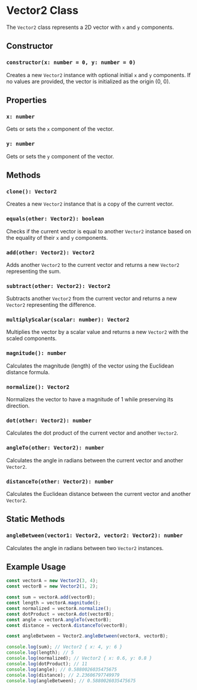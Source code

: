 # Vector2 Class

The `Vector2` class represents a 2D vector with `x` and `y` components.

## Constructor

### `constructor(x: number = 0, y: number = 0)`

Creates a new `Vector2` instance with optional initial `x` and `y` components. If no values are provided, the vector is initialized as the origin (0, 0).

## Properties

### `x: number`

Gets or sets the `x` component of the vector.

### `y: number`

Gets or sets the `y` component of the vector.

## Methods

### `clone(): Vector2`

Creates a new `Vector2` instance that is a copy of the current vector.

### `equals(other: Vector2): boolean`

Checks if the current vector is equal to another `Vector2` instance based on the equality of their `x` and `y` components.

### `add(other: Vector2): Vector2`

Adds another `Vector2` to the current vector and returns a new `Vector2` representing the sum.

### `subtract(other: Vector2): Vector2`

Subtracts another `Vector2` from the current vector and returns a new `Vector2` representing the difference.

### `multiplyScalar(scalar: number): Vector2`

Multiplies the vector by a scalar value and returns a new `Vector2` with the scaled components.

### `magnitude(): number`

Calculates the magnitude (length) of the vector using the Euclidean distance formula.

### `normalize(): Vector2`

Normalizes the vector to have a magnitude of 1 while preserving its direction.

### `dot(other: Vector2): number`

Calculates the dot product of the current vector and another `Vector2`.

### `angleTo(other: Vector2): number`

Calculates the angle in radians between the current vector and another `Vector2`.

### `distanceTo(other: Vector2): number`

Calculates the Euclidean distance between the current vector and another `Vector2`.

## Static Methods

### `angleBetween(vector1: Vector2, vector2: Vector2): number`

Calculates the angle in radians between two `Vector2` instances.

## Example Usage

```typescript
const vectorA = new Vector2(3, 4);
const vectorB = new Vector2(1, 2);

const sum = vectorA.add(vectorB);
const length = vectorA.magnitude();
const normalized = vectorA.normalize();
const dotProduct = vectorA.dot(vectorB);
const angle = vectorA.angleTo(vectorB);
const distance = vectorA.distanceTo(vectorB);

const angleBetween = Vector2.angleBetween(vectorA, vectorB);

console.log(sum); // Vector2 { x: 4, y: 6 }
console.log(length); // 5
console.log(normalized); // Vector2 { x: 0.6, y: 0.8 }
console.log(dotProduct); // 11
console.log(angle); // 0.5880026035475675
console.log(distance); // 2.23606797749979
console.log(angleBetween); // 0.5880026035475675
```
